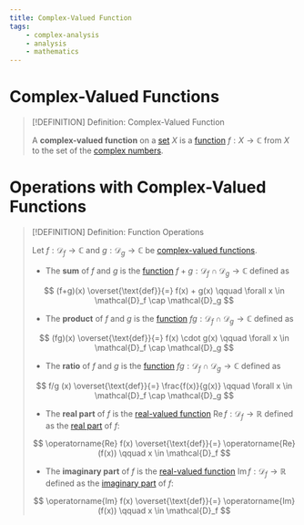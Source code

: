```yaml
---
title: Complex-Valued Function
tags:
    - complex-analysis
    - analysis
    - mathematics
---
```


# Complex-Valued Functions

>[!DEFINITION] Definition: Complex-Valued Function
>
>A **complex-valued function** on a [set](../../Set%20Theory/index.md) $X$ is a [function](../Functions/index.md) $f: X \to \mathbb{C}$ from $X$ to the set of the [complex numbers](../../Algebra/Fields/The%20Complex%20Numbers/index.md).
>

# Operations with Complex-Valued Functions

>[!DEFINITION] Definition: Function Operations
>
>Let $f: \mathcal{D}_f \to \mathbb{C}$ and $g: \mathcal{D}_g \to \mathbb{C}$ be [complex-valued functions](Complex-Valued%20Functions.md).
>
>- The **sum** of $f$ and $g$ is the [function](Complex-Valued%20Functions.md) $f + g: \mathcal{D}_f \cap \mathcal{D}_g \to \mathbb{C}$ defined as
>
>$$
>(f+g)(x) \overset{\text{def}}{=} f(x) + g(x) \qquad \forall x \in \mathcal{D}_f \cap \mathcal{D}_g 
>$$
>
>- The **product** of $f$ and $g$ is the [function](Complex-Valued%20Functions.md) $fg: \mathcal{D}_f \cap \mathcal{D}_g \to \mathbb{C}$ defined as
>
>$$
>(fg)(x) \overset{\text{def}}{=} f(x) \cdot g(x) \qquad \forall x \in \mathcal{D}_f \cap \mathcal{D}_g 
>$$
>
>- The **ratio** of $f$ and $g$ is the [function](Complex-Valued%20Functions.md) $fg: \mathcal{D}_f \cap \mathcal{D}_g \to \mathbb{C}$ defined as
>
>$$
>f/g (x) \overset{\text{def}}{=} \frac{f(x)}{g(x)} \qquad \forall x \in \mathcal{D}_f \cap \mathcal{D}_g 
>$$
>
>- The **real part** of $f$ is the [real-valued function](../Real%20Analysis/Real-Valued%20Function.md) $\operatorname{Re} f: \mathcal{D}_f \to \mathbb{R}$ defined as the [real part](../../Algebra/Fields/The%20Complex%20Numbers/index.md) of $f$:
>
>$$
>\operatorname{Re} f(x) \overset{\text{def}}{=} \operatorname{Re}(f(x)) \qquad x \in \mathcal{D}_f
>$$
>
>- The **imaginary part** of $f$ is the [real-valued function](../Real%20Analysis/Real-Valued%20Function.md) $\operatorname{Im} f: \mathcal{D}_f \to \mathbb{R}$ defined as the [imaginary part](../../Algebra/Fields/The%20Complex%20Numbers/index.md) of $f$:
>
>$$
>\operatorname{Im} f(x) \overset{\text{def}}{=} \operatorname{Im}(f(x)) \qquad x \in \mathcal{D}_f
>$$
>
